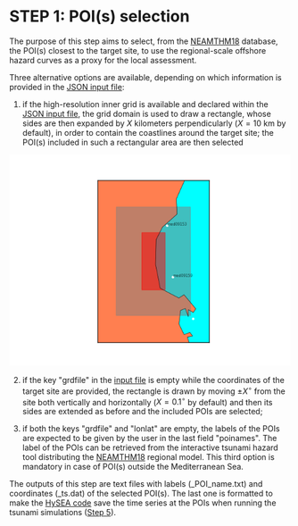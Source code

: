 # **STEP 1: POI(s) selection**

The purpose of this step aims to select, from the <a href=../../background/neamthm18 target="_blank">NEAMTHM18</a> database, the  POI(s) closest to the target site, to use the regional-scale offshore hazard curves as a proxy for the local assessment.

Three alternative options are available, depending on which information is provided in the <a href=../../instructions/json_input target="_blank">JSON input file</a>: 

1. if the high-resolution inner grid is available and declared within the <a href=../../instructions/json_input target="_blank">JSON input file</a>, the grid domain is used to draw a rectangle, whose sides are then expanded by $X$ kilometers perpendicularly ($X=10$ km by default), in order to contain the coastlines around the target site; the POI(s) included in such a rectangular area are then selected
<img src="../../images/Catania_map_POI.png"/>

2. if the key "grdfile" in the <a href="The-JSON-input-file" target="_blank"> input file</a> is empty while the coordinates of the target site are provided, the rectangle is drawn by moving $\pm X^\circ$ from the site both vertically and horizontally ($X = 0.1^\circ$ by default) and then its sides are extended as before and the included POIs are selected;

3. if both the keys "grdfile" and "lonlat" are empty, the labels of the POIs are expected to be given by the user in the last field "poinames". The label of the POIs can be retrieved from the interactive tsunami hazard tool distributing the  <a href=../../background/neamthm18 target="_blank">NEAMTHM18</a> regional model. This third option is mandatory in case of POI(s) outside the Mediterranean Sea.
 
The outputs of this step are text files with labels (\_POI_name.txt) and coordinates (\_ts.dat) of the selected POI(s). The last one is formatted to make the <a href="Tsunami-HySEA" target="_blank">HySEA code</a> save the time series at the POIs when running the tsunami simulations (<a href="Tsunami-Numerical-Simulations" target="_blank">Step 5</a>).

